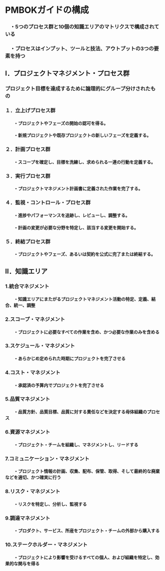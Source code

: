 # PMBOKガイドの構成
### 　・5つのプロセス群と10個の知識エリアのマトリクスで構成されている
### 　・プロセスはインプット、ツールと技法、アウトプットの3つの要素を持つ
## I．プロジェクトマネジメント・プロセス群
###  プロジェクト目標を達成するために論理的にグループ分けされたもの
###  １．立上げプロセス群
#### 　　・プロジェクトやフェーズの開始の認可を得る。
#### 　　・新規プロジェクトや既存プロジェクトの新しいフェーズを定義する。
###  ２．計画プロセス群
#### 　　・スコープを確定し、目標を洗練し、求められる一連の行動を定義する。
###  ３．実行プロセス群
#### 　　・プロジェクトマネジメント計画書に定義された作業を完了する。
###  ４．監視・コントロール・プロセス群
#### 　　・進捗やパフォーマンスを追跡し、レビューし、調整する。
#### 　　・計画の変更が必要な分野を特定し、該当する変更を開始する。
###  ５．終結プロセス群
#### 　　・プロジェクトやフェーズ、あるいは契約を公式に完了または終結する。
## II．知識エリア
### 1.統合マネジメント
#### 　　・知識エリアにまたがるプロジェクトマネジメント活動の特定、定義、結合、統一、調整
### 2.スコープ・マネジメント
#### 　　・プロジェクトに必要なすべての作業を含め、かつ必要な作業のみを含める
### 3.スケジュール・マネジメント
#### 　　・あらかじめ定められた時期にプロジェクトを完了させる
### 4.コスト・マネジメント
#### 　　・承認済の予算内でプロジェクトを完了させる
### 5.品質マネジメント
#### 　　・品質方針、品質目標、品質に対する責任などを決定する母体組織のプロセス
### 6.資源マネジメント
#### 　　・プロジェクト・チームを組織し、マネジメントし、リードする
### 7.コミュニケーション・マネジメント
#### 　　・プロジェクト情報の計画、収集、配布、保管、取得、そして最終的な廃棄などを適切、かつ確実に行う
### 8.リスク・マネジメント
#### 　　・リスクを特定し、分析し、監視する
### 9.調達マネジメント
#### 　　・プロダクト、サービス、所産をプロジェクト・チームの外部から購入する
### 10.ステークホルダー・マネジメント
#### 　　・プロジェクトにより影響を受けるすべての個人、および組織を特定し、効果的な関与を得る


